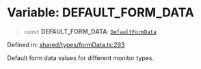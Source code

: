 # Variable: DEFAULT\_FORM\_DATA

> `const` **DEFAULT\_FORM\_DATA**: [`DefaultFormData`](../interfaces/DefaultFormData.md)

Defined in: [shared/types/formData.ts:293](https://github.com/Nick2bad4u/Uptime-Watcher/blob/main/shared/types/formData.ts#L293)

Default form data values for different monitor types.
